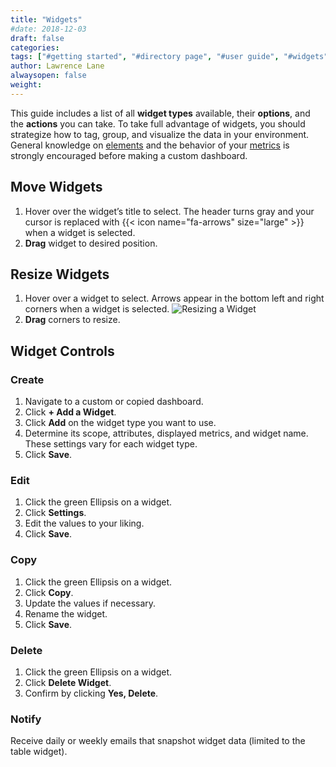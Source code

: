 ```yaml
---
title: "Widgets"
#date: 2018-12-03
draft: false
categories:
tags: ["#getting started", "#directory page", "#user guide", "#widgets"]
author: Lawrence Lane
alwaysopen: false
weight:
---
```

This guide includes a list of all **widget types** available, their **options**, and the **actions** you can take. To take full advantage of widgets, you should strategize how to tag, group, and visualize the data in your environment. General knowledge on [elements][1] and the behavior of your [metrics][2] is strongly encouraged before making a custom dashboard.

## Move Widgets
1. Hover over the widget’s title to select. The header turns gray and your cursor is replaced with {{< icon name="fa-arrows" size="large" >}} when a widget is selected.
2. **Drag** widget to desired position.

## Resize Widgets
1. Hover over a widget to select. Arrows appear in the bottom left and right corners when a widget is selected.
![Resizing a Widget](/images/_index/resizing-a-widget.png)
2. **Drag** corners to resize.

## Widget Controls

### Create
1. Navigate to a custom or copied dashboard.
2. Click **+ Add a Widget**.
3. Click **Add** on the widget type you want to use.
4. Determine its scope, attributes, displayed metrics, and widget name. These settings vary for each widget type.
5. Click **Save**.

### Edit
1. Click the green Ellipsis on a widget.
2. Click **Settings**.
3. Edit the values to your liking.
4. Click **Save**.

### Copy
1. Click the green Ellipsis on a widget.
2. Click **Copy**.
3. Update the values if necessary.
4. Rename the widget.
5. Click **Save**.

### Delete
1. Click the green Ellipsis on a widget.
2. Click **Delete Widget**.
3. Confirm by clicking **Yes, Delete**.

### Notify
Receive daily or weekly emails that snapshot widget data (limited to the table widget).


[1]:idk
[2]:/data-visualization/metrics
